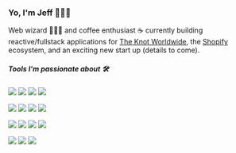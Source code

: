 ### Yo, I'm Jeff 👨🏻‍💻


Web wizard 🧙🏻‍♂️ and coffee enthusiast ☕️ currently building reactive/fullstack applications for [The Knot Worldwide](https://www.theknotww.com/), the [Shopify](https://shopify.com/) ecosystem, and an exciting new start up (details to come).

##### Tools I'm passionate about 🛠

![](https://img.shields.io/badge/JavaScript-Vue-%2341B883)
![](https://img.shields.io/badge/Vue-Nuxt-%2341B883)
![](https://img.shields.io/badge/Vue-Gridsome-%2341B883)
![](https://img.shields.io/badge/CSS-tailwindcss-%2306B6D4)

![](https://img.shields.io/badge/JavaScript-React-%2361DBFB)
![](https://img.shields.io/badge/Javascript-Next-%23000)
![](https://img.shields.io/badge/React-Hydrogen-%234c0cf1)
![](https://img.shields.io/badge/Shopify-Liquid-%2389CEF2)

![](https://img.shields.io/badge/QueryLanguage-GraphQL-%23e535ab)
![](https://img.shields.io/badge/JavaScript-TypeScript-%232F74C0)
![](https://img.shields.io/badge/Bundler-Webpack-%2389CEF2)
![](https://img.shields.io/badge/JavaScript-Jest-%2315C213)

![](https://img.shields.io/badge/Javascript-Node-026e00)
![](https://img.shields.io/badge/Javascript-Express-white)
![](https://img.shields.io/badge/Javascript-Hapi-ed7d31)
